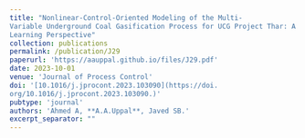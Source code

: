 ```yaml
---
title: "Nonlinear-Control-Oriented Modeling of the Multi-
Variable Underground Coal Gasification Process for UCG Project Thar: A Machine
Learning Perspective"
collection: publications
permalink: /publication/J29
paperurl: 'https://aauppal.github.io/files/J29.pdf'
date: 2023-10-01
venue: 'Journal of Process Control'
doi: '[10.1016/j.jprocont.2023.103090](https://doi.
org/10.1016/j.jprocont.2023.103090.)'
pubtype: 'journal'
authors: 'Ahmed A, **A.A.Uppal**, Javed SB.'
excerpt_separator: ""
---
```

